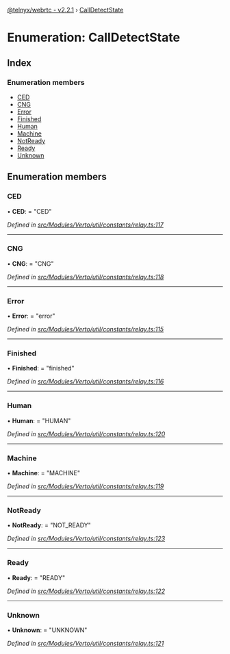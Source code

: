 [@telnyx/webrtc - v2.2.1](../README.md) › [CallDetectState](calldetectstate.md)

# Enumeration: CallDetectState

## Index

### Enumeration members

* [CED](calldetectstate.md#ced)
* [CNG](calldetectstate.md#cng)
* [Error](calldetectstate.md#error)
* [Finished](calldetectstate.md#finished)
* [Human](calldetectstate.md#human)
* [Machine](calldetectstate.md#machine)
* [NotReady](calldetectstate.md#notready)
* [Ready](calldetectstate.md#ready)
* [Unknown](calldetectstate.md#unknown)

## Enumeration members

###  CED

• **CED**: = "CED"

*Defined in [src/Modules/Verto/util/constants/relay.ts:117](https://github.com/team-telnyx/webrtc/blob/8cdca06/packages/js/src/Modules/Verto/util/constants/relay.ts#L117)*

___

###  CNG

• **CNG**: = "CNG"

*Defined in [src/Modules/Verto/util/constants/relay.ts:118](https://github.com/team-telnyx/webrtc/blob/8cdca06/packages/js/src/Modules/Verto/util/constants/relay.ts#L118)*

___

###  Error

• **Error**: = "error"

*Defined in [src/Modules/Verto/util/constants/relay.ts:115](https://github.com/team-telnyx/webrtc/blob/8cdca06/packages/js/src/Modules/Verto/util/constants/relay.ts#L115)*

___

###  Finished

• **Finished**: = "finished"

*Defined in [src/Modules/Verto/util/constants/relay.ts:116](https://github.com/team-telnyx/webrtc/blob/8cdca06/packages/js/src/Modules/Verto/util/constants/relay.ts#L116)*

___

###  Human

• **Human**: = "HUMAN"

*Defined in [src/Modules/Verto/util/constants/relay.ts:120](https://github.com/team-telnyx/webrtc/blob/8cdca06/packages/js/src/Modules/Verto/util/constants/relay.ts#L120)*

___

###  Machine

• **Machine**: = "MACHINE"

*Defined in [src/Modules/Verto/util/constants/relay.ts:119](https://github.com/team-telnyx/webrtc/blob/8cdca06/packages/js/src/Modules/Verto/util/constants/relay.ts#L119)*

___

###  NotReady

• **NotReady**: = "NOT_READY"

*Defined in [src/Modules/Verto/util/constants/relay.ts:123](https://github.com/team-telnyx/webrtc/blob/8cdca06/packages/js/src/Modules/Verto/util/constants/relay.ts#L123)*

___

###  Ready

• **Ready**: = "READY"

*Defined in [src/Modules/Verto/util/constants/relay.ts:122](https://github.com/team-telnyx/webrtc/blob/8cdca06/packages/js/src/Modules/Verto/util/constants/relay.ts#L122)*

___

###  Unknown

• **Unknown**: = "UNKNOWN"

*Defined in [src/Modules/Verto/util/constants/relay.ts:121](https://github.com/team-telnyx/webrtc/blob/8cdca06/packages/js/src/Modules/Verto/util/constants/relay.ts#L121)*

